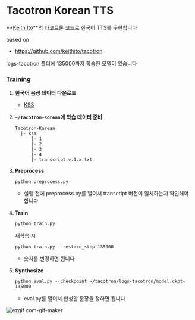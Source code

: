 # Tacotron Korean TTS

**[Keith Ito](https://github.com/keithito)**의 타코트론 코드로 한국어 TTS를 구현합니다

based on
  * https://github.com/keithito/tacotron

logs-tacotron 폴더에 135000까지 학습한 모델이 있습니다

### Training

1. **한국어 음성 데이터 다운로드**

    * [KSS](https://www.kaggle.com/bryanpark/korean-single-speaker-speech-dataset)

2. **`~/Tacotron-Korean`에 학습 데이터 준비**

   ```
   Tacotron-Korean
     |- kss
         |- 1
         |- 2
         |- 3
         |- 4
         |- transcript.v.1.x.txt
   ```

3. **Preprocess**
   ```
   python preprocess.py
   ```
     * 실행 전에 preprocess.py를 열어서 transcript 버전이 일치하는지 확인해야 합니다

4. **Train**
   ```
   python train.py
   ```

   재학습 시
   ```
   python train.py --restore_step 135000
   ```
     * 숫자를 변경하면 됩니다

5. **Synthesize**
   ```
   python eval.py --checkpoint ~/tacotron/logs-tacotron/model.ckpt-135000
   ```
     * eval.py를 열어서 합성할 문장을 정하면 됩니다

![ezgif com-gif-maker](https://user-images.githubusercontent.com/49984198/77516623-13029780-6ebe-11ea-8bd2-821930682ea8.gif)
